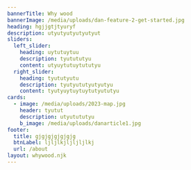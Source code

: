 ```yaml
---
bannerTitle: Why wood
bannerImage: /media/uploads/dan-feature-2-get-started.jpg
heading: hgjjgtjtyuryf
description: utyutyutyutyutyut
sliders:
  left_slider:
    heading: uytutuytuu
    description: tyutututyu
    content: utyuytutuytututyu
  right_slider:
    heading: tyututyutu
    description: tyutyututyutyutyu
    content: tyutyuytuytuytutyututyu
cards:
  - image: /media/uploads/2023-map.jpg
    header: tyutut
    description: utyutututyu
    b_image: /media/uploads/danarticle1.jpg
footer:
  title: gjgjgjgjgjgjg
  btnLabel: ljljlkjljljljlkj
  url: /about
layout: whywood.njk
---
```


